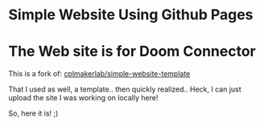 # Simple Website Using Github Pages
# The Web site is for Doom Connector


This is a fork of: [cplmakerlab/simple-website-template](https://github.com/cplmakerlab/simple-website-template)

That I used as well, a template.. then quickly realized..
Heck, I can just upload the site I was working on locally here!

So, here it is! ;) 
